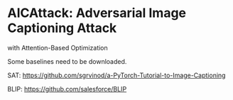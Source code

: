 # AICAttack: Adversarial Image Captioning Attack
with Attention-Based Optimization

Some baselines need to be downloaded.

SAT: https://github.com/sgrvinod/a-PyTorch-Tutorial-to-Image-Captioning

BLIP: https://github.com/salesforce/BLIP
